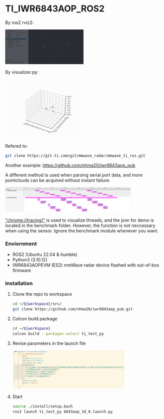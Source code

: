 # TI_IWR6843AOP_ROS2

By ros2 rviz2:

<img src="./ti_test_py/img/rviz2.gif" width="50%" height="50%">

By visualizer.py:

<img src="./ti_test_py/img/animation.gif" width="50%" height="50%">

Refered to: 
```sh
git clone https://git.ti.com/git/mmwave_radar/mmwave_ti_ros.git
```

Another example: https://github.com/nhma20/iwr6843aop_pub

A different method is used when parsing serial port data, and more pointclouds can be acquired without instant failure.

<img src="./ti_test_py/img/benchmark/screenshot.png" width="80%" height="80%">

["chrome://tracing/"](chrome://tracing/) is used to visualize threads, and the json for demo is located in the benchmark folder. However, the function is not neccessary when using the sensor. Ignore the benchmark module whenever you want.

### Enviornment

- ROS2 (Ubuntu 22.04 & humble)
- Python3 (3.10.12)
- IWR6843AOPEVM (ES2) mmWave radar device flashed with out-of-box firmware

### Installation

1. Clone the repo to workspace
   ```sh
   cd ~/${workspace}/src/
   git clone https://github.com/nhma20/iwr6843aop_pub.git
   ```
2. Colcon build package
   ```sh
   cd ~/${workspace}
   colcon build --packages-select ti_test_py
   ```
3. Revise parameters in the launch file

    <img src="./ti_test_py/img/defined.png" width="75%" height="75%">

4. Start
    ```sh
    source ./install/setup.bash
    ros2 launch ti_test_py 6843aop_3d_0.launch.py
    ```
